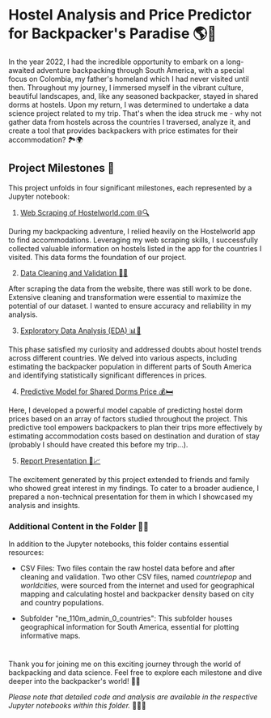 # Hostel Analysis and Price Predictor for Backpacker's Paradise 🌎🎒

In the year 2022, I had the incredible opportunity to embark on a long-awaited adventure backpacking through South America, with a special focus on Colombia, my father's homeland which I had never visited until then. Throughout my journey, I immersed myself in the vibrant culture, beautiful landscapes, and, like any seasoned backpacker, stayed in shared dorms at hostels. Upon my return, I was determined to undertake a data science project related to my trip. That's when the idea struck me - why not gather data from hostels across the countries I traversed, analyze it, and create a tool that provides backpackers with price estimates for their accommodation? 🏞️🌍

## Project Milestones 🏁

This project unfolds in four significant milestones, each represented by a Jupyter notebook:

1. [Web Scraping of Hostelworld.com 🌐🔍](https://github.com/LuBernal/data-science-portfolio/blob/main/Hostel%20in%20Backpacked%20Countries/Webscrapping%20of%20hostelworld.com.ipynb)

During my backpacking adventure, I relied heavily on the Hostelworld app to find accommodations. Leveraging my web scraping skills, I successfully collected valuable information on hostels listed in the app for the countries I visited. This data forms the foundation of our project.

2. [Data Cleaning and Validation 🧹✅](https://github.com/LuBernal/data-science-portfolio/blob/main/Hostel%20in%20Backpacked%20Countries/Data%20Cleaning%20and%20Validation.ipynb)

After scraping the data from the website, there was still work to be done. Extensive cleaning and transformation were essential to maximize the potential of our dataset. I wanted to ensure accuracy and reliability in my analysis.

3. [Exploratory Data Analysis (EDA) 📊🌟](https://github.com/LuBernal/data-science-portfolio/blob/main/Hostel%20in%20Backpacked%20Countries/Exploratoy%20Data%20Analysis.ipynb)

This phase satisfied my curiosity and addressed doubts about hostel trends across different countries. We delved into various aspects, including estimating the backpacker population in different parts of South America and identifying statistically significant differences in prices.

4. [Predictive Model for Shared Dorms Price 💰🛏️](https://github.com/LuBernal/data-science-portfolio/blob/main/Hostel%20in%20Backpacked%20Countries/Predictive%20model%20for%20Dorms.ipynb)

Here, I developed a powerful model capable of predicting hostel dorm prices based on an array of factors studied throughout the project. This predictive tool empowers backpackers to plan their trips more effectively by estimating accommodation costs based on destination and duration of stay (probably I should have created this before my trip...).

5. [Report Presentation 📢📈](https://github.com/LuBernal/data-science-portfolio/blob/main/Presentation.pdf)

The excitement generated by this project extended to friends and family who showed great interest in my findings. To cater to a broader audience, I prepared a non-technical presentation for them in which I showcased my  analysis and insights.

### Additional Content in the Folder 📂🌐

In addition to the Jupyter notebooks, this folder contains essential resources:

- CSV Files: Two files contain the raw hostel data before and after cleaning and validation. Two other CSV files, named *countriepop* and *worldcities*, were sourced from the internet and used for geographical mapping and calculating hostel and backpacker density based on city and country populations.

- Subfolder "ne_110m_admin_0_countries": This subfolder houses geographical information for South America, essential for plotting informative maps.

#

Thank you for joining me on this exciting journey through the world of backpacking and data science. Feel free to explore each milestone and dive deeper into the backpacker's world! 🎒🌟

*Please note that detailed code and analysis are available in the respective Jupyter notebooks within this folder.* 📁👩‍💻